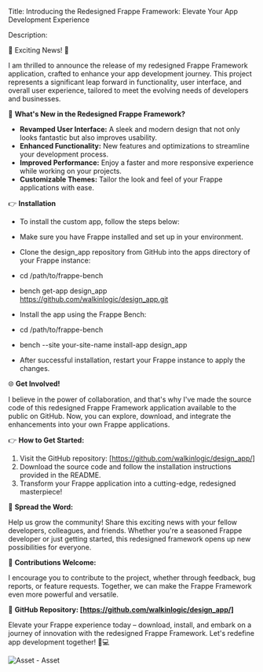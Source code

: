 Title: Introducing the Redesigned Frappe Framework: Elevate Your App Development Experience

Description:

🚀 Exciting News! 🚀

I am thrilled to announce the release of my redesigned Frappe Framework application, crafted to enhance your app development journey. This project represents a significant leap forward in functionality, user interface, and overall user experience, tailored to meet the evolving needs of developers and businesses.

🎨 **What's New in the Redesigned Frappe Framework?**

- **Revamped User Interface:** A sleek and modern design that not only looks fantastic but also improves usability.
- **Enhanced Functionality:** New features and optimizations to streamline your development process.
- **Improved Performance:** Enjoy a faster and more responsive experience while working on your projects.
- **Customizable Themes:** Tailor the look and feel of your Frappe applications with ease.

👉 **Installation**
- To install the custom app, follow the steps below:

- Make sure you have Frappe installed and set up in your environment.
- Clone the design_app repository from GitHub into the apps directory of your Frappe instance:
- cd /path/to/frappe-bench
- bench get-app design_app https://github.com/walkinlogic/design_app.git
- Install the app using the Frappe Bench:
- cd /path/to/frappe-bench
- bench --site your-site-name install-app design_app
- After successful installation, restart your Frappe instance to apply the changes.

🌐 **Get Involved!**

I believe in the power of collaboration, and that's why I've made the source code of this redesigned Frappe Framework application available to the public on GitHub. Now, you can explore, download, and integrate the enhancements into your own Frappe applications.

👉 **How to Get Started:**

1. Visit the GitHub repository: [https://github.com/walkinlogic/design_app/]
2. Download the source code and follow the installation instructions provided in the README.
3. Transform your Frappe application into a cutting-edge, redesigned masterpiece!

📣 **Spread the Word:**

Help us grow the community! Share this exciting news with your fellow developers, colleagues, and friends. Whether you're a seasoned Frappe developer or just getting started, this redesigned framework opens up new possibilities for everyone.

🙌 **Contributions Welcome:**

I encourage you to contribute to the project, whether through feedback, bug reports, or feature requests. Together, we can make the Frappe Framework even more powerful and versatile.

🔗 **GitHub Repository: [https://github.com/walkinlogic/design_app/]**

Elevate your Frappe experience today – download, install, and embark on a journey of innovation with the redesigned Frappe Framework. Let's redefine app development together! 🚀💻

<img alt="Asset - Asset" src="https://github.com/walkinlogic/design_app/blob/main/design_app/public/images/Asset%20-%20Asset.png?raw=true" data-hpc="true" class="Box-sc-g0xbh4-0 kzRgrI">
